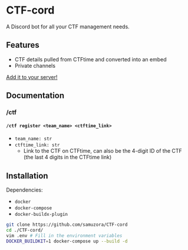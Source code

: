 # CTF-cord

A Discord bot for all your CTF management needs. 

## Features

* CTF details pulled from CTFtime and converted into an embed
* Private channels

[Add it to your server!](https://discord.com/api/oauth2/authorize?client_id=934122115366547526&permissions=541434768464&scope=bot%20applications.commands)

## Documentation

### /ctf

#### `/ctf register <team_name> <ctftime_link>`

* `team_name: str`
* `ctftime_link: str`
	* Link to the CTF on CTFtime, can also be the 4-digit ID of the CTF (the last 4 digits in the CTFtime link)

## Installation

Dependencies:

- `docker`
- `docker-compose`
- `docker-buildx-plugin`

```bash
git clone https://github.com/samuzora/CTF-cord
cd ./CTF-cord/
vim .env # Fill in the environment variables
DOCKER_BUILDKIT=1 docker-compose up --build -d
```
